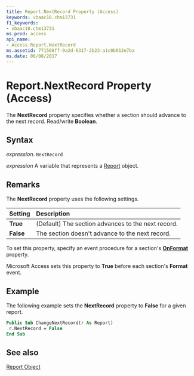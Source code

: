 ```yaml
---
title: Report.NextRecord Property (Access)
keywords: vbaac10.chm13731
f1_keywords:
- vbaac10.chm13731
ms.prod: access
api_name:
- Access.Report.NextRecord
ms.assetid: 771508ff-9a2d-6317-2b23-a1c0b012e7ba
ms.date: 06/08/2017
---
```



# Report.NextRecord Property (Access)

The  **NextRecord** property specifies whether a section should advance to the next record. Read/write **Boolean**.


## Syntax

 _expression_. `NextRecord`

 _expression_ A variable that represents a [Report](./Access.Report.md) object.


## Remarks

The  **NextRecord** property uses the following settings.



|**Setting**|**Description**|
|:-----|:-----|
|**True**|(Default) The section advances to the next record.|
|**False**|The section doesn't advance to the next record.|

To set this property, specify an event procedure for a section's  **[OnFormat](Access.Section.OnFormat.md)** property.

Microsoft Access sets this property to  **True** before each section's **Format** event.


## Example

The following example sets the  **NextRecord** property to **False** for a given report.


```vb
Public Sub ChangeNextRecord(r As Report) 
 r.NextRecord = False 
End Sub
```


## See also


[Report Object](Access.Report.md)

